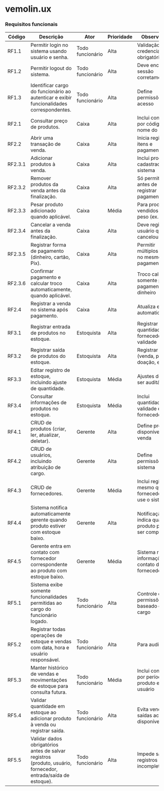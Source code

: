 # vemolin.ux

### **Requisitos funcionais**

| **Código** | **Descrição**                                                                                                  | **Ator**         | **Prioridade** | **Observações**                                        |
| ---------- | -------------------------------------------------------------------------------------------------------------- | ---------------- | -------------- | ------------------------------------------------------ |
| RF1.1      | Permitir login no sistema usando usuário e senha.                                                              | Todo funcionário | Alta           | Validação de credenciais obrigatória                   |
| RF1.2      | Permitir logout do sistema.                                                                                    | Todo funcionário | Alta           | Deve encerrar sessão corretamente                      |
| RF1.3      | Identificar cargo do funcionário ao autenticar e exibir funcionalidades correspondentes.                       | Todo funcionário | Alta           | Define permissões de acesso                            |
| RF2.1      | Consultar preço de produtos.                                                                                   | Caixa            | Alta           | Inclui consulta por código ou nome do produto          |
| RF2.2      | Abrir uma transação de venda.                                                                                  | Caixa            | Alta           | Inicia registro de itens e pagamentos                  |
| RF2.3.1    | Adicionar produtos à venda.                                                                                    | Caixa            | Alta           | Inclui produtos cadastrados no sistema                 |
| RF2.3.2    | Remover produtos da venda antes da finalização.                                                                | Caixa            | Alta           | Só permitido antes de registrar pagamento              |
| RF2.3.3    | Pesar produto adicionado quando aplicável.                                                                     | Caixa            | Média          | Para produtos vendidos por peso (ex.: frutas)          |
| RF2.3.4    | Cancelar a venda antes da finalização.                                                                         | Caixa            | Alta           | Deve registrar usuário que cancelou                    |
| RF2.3.5    | Registrar forma de pagamento (dinheiro, cartão, Pix).                                                          | Caixa            | Alta           | Permitir múltiplos meios no mesmo pagamento            |
| RF2.3.6    | Confirmar pagamento e calcular troco automaticamente, quando aplicável.                                        | Caixa            | Alta           | Troco calculado somente para pagamento em dinheiro     |
| RF2.4      | Registrar a venda no sistema após pagamento.                                                                   | Caixa            | Alta           | Atualiza estoque automaticamente                       |
| RF3.1      | Registrar entrada de produtos no estoque.                                                                      | Estoquista       | Alta           | Registrar quantidade, fornecedor e validade            |
| RF3.2      | Registrar saída de produtos do estoque.                                                                        | Estoquista       | Alta           | Registrar motivo (venda, perda, doação, etc.)          |
| RF3.3      | Editar registro de estoque, incluindo ajuste de quantidade.                                                    | Estoquista       | Média          | Ajustes devem ser auditáveis                           |
| RF3.4      | Consultar informações de produtos no estoque.                                                                  | Estoquista       | Média          | Inclui quantidade, validade e fornecedor               |
| RF4.1      | CRUD de produtos (criar, ler, atualizar, deletar).                                                             | Gerente          | Alta           | Define produtos disponíveis para venda                 |
| RF4.2      | CRUD de usuários, incluindo atribuição de cargo.                                                               | Gerente          | Alta           | Define permissões do sistema                           |
| RF4.3      | CRUD de fornecedores.                                                                                          | Gerente          | Média          | Inclui registro mesmo que fornecedor não use o sistema |
| RF4.4      | Sistema notifica automaticamente gerente quando produto estiver com estoque baixo.                             | Gerente          | Alta           | Notificação indica qual produto precisa ser comprado   |
| RF4.5      | Gerente entra em contato com fornecedor correspondente ao produto com estoque baixo.                           | Gerente          | Média          | Sistema registra informações de contato do fornecedor  |
| RF5.1      | Sistema exibe somente funcionalidades permitidas ao cargo do funcionário logado.                               | Todo funcionário | Alta           | Controle de permissões baseado em cargo                |
| RF5.2      | Registrar todas operações de estoque e vendas com data, hora e usuário responsável.                            | Todo funcionário | Alta           | Para auditoria                                         |
| RF5.3      | Manter histórico de vendas e movimentações de estoque para consulta futura.                                    | Todo funcionário | Média          | Inclui consulta por período, produto e usuário         |
| RF5.4      | Validar quantidade em estoque ao adicionar produto à venda ou registrar saída.                                 | Todo funcionário | Alta           | Evita vendas ou saídas acima do disponível             |
| RF5.5      | Validar dados obrigatórios antes de salvar registros (produto, usuário, fornecedor, entrada/saída de estoque). | Todo funcionário | Alta           | Impede salvar registros incompletos                    |

